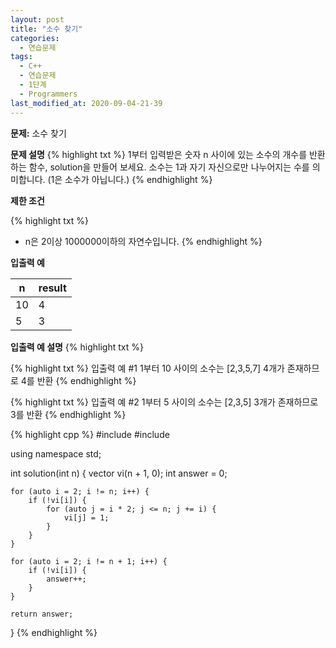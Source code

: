 ```yaml
---
layout: post
title: "소수 찾기"
categories:
  - 연습문제
tags:
  - C++
  - 연습문제
  - 1단계
  - Programmers
last_modified_at: 2020-09-04-21-39
---
```


<strong> 문제:</strong> 소수 찾기

<strong>문제 설명</strong>
{% highlight txt %}
1부터 입력받은 숫자 n 사이에 있는 소수의 개수를 반환하는 함수,
solution을 만들어 보세요.
소수는 1과 자기 자신으로만 나누어지는 수를 의미합니다.
(1은 소수가 아닙니다.)
{% endhighlight %}

<strong>제한 조건</strong>

{% highlight txt %}
  - n은 2이상 1000000이하의 자연수입니다.
{% endhighlight %}

<strong>입출력 예</strong>

| n | result |
| --- | --- |
| 10 | 4 |
| 5 | 3 |

<strong>입출력 예 설명</strong>
{% highlight txt %}

{% highlight txt %}
입출력 예 #1
1부터 10 사이의 소수는 [2,3,5,7] 4개가 존재하므로 4를 반환
{% endhighlight %}

{% highlight txt %}
입출력 예 #2
1부터 5 사이의 소수는 [2,3,5] 3개가 존재하므로 3를 반환
{% endhighlight %}

{% highlight cpp %}
#include <string>
#include <vector>

using namespace std;

int solution(int n) {
    vector<int> vi(n + 1, 0);
    int answer = 0;
    
    for (auto i = 2; i != n; i++) {
        if (!vi[i]) {
            for (auto j = i * 2; j <= n; j += i) {
                vi[j] = 1;
            }
        }
    }
    
    for (auto i = 2; i != n + 1; i++) {
        if (!vi[i]) {
            answer++;
        }
    }
    
    return answer;
}
{% endhighlight %}
